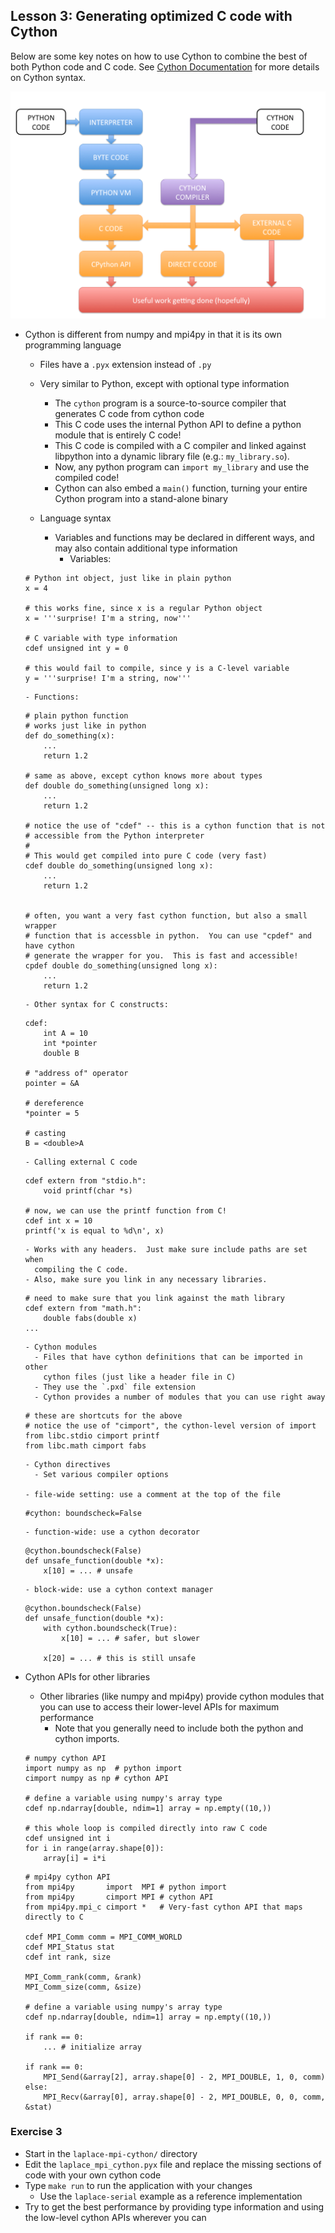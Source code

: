 
## Lesson 3: Generating optimized C code with Cython

Below are some key notes on how to use Cython to combine the best of both Python
code and C code.  See [Cython Documentation](http://docs.cython.org/index.html)
for more details on Cython syntax.

![alt](media/cython-diagram.png)

 - Cython is different from numpy and mpi4py in that it is its own programming
   language
   - Files have a `.pyx` extension instead of `.py`
   - Very similar to Python, except with optional type information
     - The `cython` program is a source-to-source compiler that generates C code
       from cython code
     - This C code uses the internal Python API to define a python module that
       is entirely C code!
     - This C code is compiled with a C compiler and linked against libpython
       into a dynamic library file (e.g.: `my_library.so`).
     - Now, any python program can `import my_library` and use the compiled
       code!
     - Cython can also embed a `main()` function, turning your entire Cython
       program into a stand-alone binary

   - Language syntax
     - Variables and functions may be declared in different ways, and may also
       contain additional type information
       - Variables:
    ```cython
    # Python int object, just like in plain python
    x = 4

    # this works fine, since x is a regular Python object
    x = '''surprise! I'm a string, now'''

    # C variable with type information
    cdef unsigned int y = 0

    # this would fail to compile, since y is a C-level variable
    y = '''surprise! I'm a string, now'''
    ```
       - Functions:
    ```cython
    # plain python function
    # works just like in python
    def do_something(x):
        ...
        return 1.2

    # same as above, except cython knows more about types
    def double do_something(unsigned long x):
        ...
        return 1.2

    # notice the use of "cdef" -- this is a cython function that is not
    # accessible from the Python interpreter
    #
    # This would get compiled into pure C code (very fast)
    cdef double do_something(unsigned long x):
        ...
        return 1.2


    # often, you want a very fast cython function, but also a small wrapper
    # function that is accessble in python.  You can use "cpdef" and have cython
    # generate the wrapper for you.  This is fast and accessible!
    cpdef double do_something(unsigned long x):
        ...
        return 1.2
    ```
       - Other syntax for C constructs:
    ```cython
    cdef:
        int A = 10
        int *pointer
        double B

    # "address of" operator
    pointer = &A

    # dereference
    *pointer = 5

    # casting
    B = <double>A
    ```
       - Calling external C code
    ```cython
    cdef extern from "stdio.h":
        void printf(char *s)

    # now, we can use the printf function from C!
    cdef int x = 10
    printf('x is equal to %d\n', x)
    ```

       - Works with any headers.  Just make sure include paths are set when
         compiling the C code.
       - Also, make sure you link in any necessary libraries.

    ```cython
    # need to make sure that you link against the math library
    cdef extern from "math.h":
        double fabs(double x)
    ...
    ```
       - Cython modules
         - Files that have cython definitions that can be imported in other
           cython files (just like a header file in C)
         - They use the `.pxd` file extension
         - Cython provides a number of modules that you can use right away
    ```cython
    # these are shortcuts for the above
    # notice the use of "cimport", the cython-level version of import
    from libc.stdio cimport printf
    from libc.math cimport fabs
    ```
       - Cython directives
         - Set various compiler options

       - file-wide setting: use a comment at the top of the file
    ```cython
    #cython: boundscheck=False
    ```

       - function-wide: use a cython decorator

    ```cython
    @cython.boundscheck(False)
    def unsafe_function(double *x):
        x[10] = ... # unsafe
    ```

       - block-wide: use a cython context manager

    ```cython
    @cython.boundscheck(False)
    def unsafe_function(double *x):
        with cython.boundscheck(True):
            x[10] = ... # safer, but slower

        x[20] = ... # this is still unsafe
    ```

 - Cython APIs for other libraries
   - Other libraries (like numpy and mpi4py) provide cython modules that you can
     use to access their lower-level APIs for maximum performance
     - Note that you generally need to include both the python and cython
       imports.
    ```cython
    # numpy cython API
    import numpy as np  # python import
    cimport numpy as np # cython API

    # define a variable using numpy's array type
    cdef np.ndarray[double, ndim=1] array = np.empty((10,))

    # this whole loop is compiled directly into raw C code
    cdef unsigned int i
    for i in range(array.shape[0]):
        array[i] = i*i
    ```

    ```cython
    # mpi4py cython API
    from mpi4py       import  MPI # python import
    from mpi4py       cimport MPI # cython API
    from mpi4py.mpi_c cimport *   # Very-fast cython API that maps directly to C

    cdef MPI_Comm comm = MPI_COMM_WORLD
    cdef MPI_Status stat
    cdef int rank, size

    MPI_Comm_rank(comm, &rank)
    MPI_Comm_size(comm, &size)

    # define a variable using numpy's array type
    cdef np.ndarray[double, ndim=1] array = np.empty((10,))

    if rank == 0:
        ... # initialize array

    if rank == 0:
        MPI_Send(&array[2], array.shape[0] - 2, MPI_DOUBLE, 1, 0, comm)
    else:
        MPI_Recv(&array[0], array.shape[0] - 2, MPI_DOUBLE, 0, 0, comm, &stat)
    ```

### Exercise 3
 - Start in the `laplace-mpi-cython/` directory
 - Edit the `laplace_mpi_cython.pyx` file and replace the missing sections of
   code with your own cython code
 - Type `make run` to run the application with your changes
   - Use the `laplace-serial` example as a reference implementation
 - Try to get the best performance by providing type information and using the
   low-level cython APIs wherever you can

